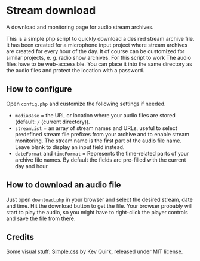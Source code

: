 # Stream download
A download and monitoring page for audio stream archives.

This is a simple php script to quickly download a desired stream archive file. It has been created for a microphone input project where stream archives are created for every hour of the day. It of course can be customized for similar projects, e. g. radio show archives. For this script to work The audio files have to be web-accessible. You can place it into the same directory as the audio files and protect the location with a password. 

## How to configure

Open `config.php` and customize the following settings if needed. 

* `mediaBase` = the URL or location where your audio files are stored (default: `/` (current directory)).
* `streamList` = an array of stream names and URLs, useful to select predefined stream file prefixes from your archive and to enable stream monitoring. The stream name is the first part of the audio file name. Leave blank to display an input field instead.
* `dateFormat` and `timeFormat` = Represents the time-related parts of your archive file names. By default the fields are pre-filled with the current day and hour. 

## How to download an audio file

Just open `download.php` in your browser and select the desired stream, date and time. Hit the download button to get the file. Your browser probably will start to play the audio, so you might have to right-click the player controls and save the file from there. 

## Credits

Some visual stuff: [Simple.css](https://github.com/kevquirk/simple.css) by Kev Quirk, released under MIT license. 
